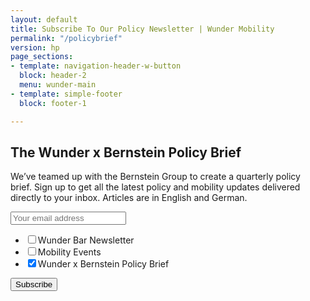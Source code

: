 ```yaml
---
layout: default
title: Subscribe To Our Policy Newsletter | Wunder Mobility
permalink: "/policybrief"
version: hp
page_sections:
- template: navigation-header-w-button
  block: header-2
  menu: wunder-main
- template: simple-footer
  block: footer-1

---
```


<div class="jumbotron d-flex flex-column justify-content-center" style="min-height: 40vh;">

  <h2 class="text-center">The Wunder x Bernstein Policy Brief</h2>

  <div class="mx-auto clearfix" style="max-width:500px">
    <p class=" mb-4 mt-3">We’ve teamed up with the Bernstein Group to create a quarterly policy brief. Sign up to get all the latest policy and mobility updates delivered directly to your inbox. Articles are in English and German.</p>
    <div id="mc_embed_signup">
    <form action="https://wunder.us3.list-manage.com/subscribe/post?u=c6ee53e24cd30c208f1a610b1&amp;id=0ba0a2cc79" method="post" id="mc-embedded-subscribe-form" name="mc-embedded-subscribe-form" class="validate" target="_blank" novalidate="">
      <div id="mc_embed_signup_scroll" class="clear">
        <div class="mc-field-group form-group text-left">
        	<input type="email" value="" name="EMAIL" class="required email form-control form-control-lg" placeholder="Your email address" id="mce-EMAIL">
        </div>
        <div class="mc-field-group input-group d-none">
          <ul>
            <li><input type="checkbox" value="256" name="group[65][256]" id="mce-group[65]-65-0"><label for="mce-group[65]-65-0">Wunder Bar Newsletter</label></li>
            <li><input type="checkbox" value="512" name="group[65][512]" id="mce-group[65]-65-1"><label for="mce-group[65]-65-1">Mobility Events</label></li>
            <li><input checked type="checkbox" value="1024" name="group[65][1024]" id="mce-group[65]-65-2"><label for="mce-group[65]-65-2">Wunder x Bernstein Policy Brief</label></li>
          </ul>
      </div>
      	<div id="mce-responses" class="clear">
      		<div class="response" id="mce-error-response" style="display:none"></div>
      		<div class="response" id="mce-success-response" style="display:none"></div>
      	</div>    <!-- real people should not fill this in and expect good things - do not remove this or risk form bot signups-->
        <div style="position: absolute; left: -5000px;" aria-hidden="true"><input type="text" name="b_c6ee53e24cd30c208f1a610b1_0ba0a2cc79" tabindex="-1" value=""></div>
        <button value="Subscribe" onclick="document.getElementById('mc-embedded-subscribe-form').submit()" name="subscribe" id="mc-embedded-subscribe" class="btn btn-primary btn-block float-left">Subscribe</button>
        </div>
      </form>
    </div>
  </div>

</div>
